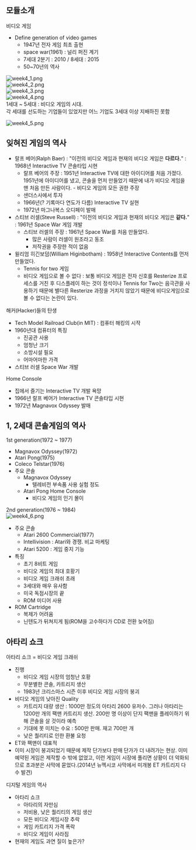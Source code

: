 ## 모듈소개

비디오 게임
- Define generation of video games
  - 1947년 전자 게임 최초 출현
  - space war(1961) : 널리 퍼진 계기
  - 7세대 2분기 : 2010 / 8세대 : 2015
  - 50~70년의 역사

![week4_1.png](images/week4_1.png)    
![week4_2.png](images/week4_2.png)    
![week4_3.png](images/week4_3.png)    
![week4_4.png](images/week4_4.png)     
1세대 ~ 5세대 : 비디오 게임의 시대.     
각 세대를 선도하는 기업들이 있었지만 어느 기업도 3세대 이상 지배하진 못함

![week4_5.png](images/week4_5.png)    

## 잊혀진 게임의 역사

- 랄프 베어(Ralph Baer) : "이전의 비디오 게임과 현재의 비디오 게임은 **다르다.**" : 1968년 Interactive TV 콘솔타입 시현
  - 랄프 베어의 주장 : 1951년 Interactive TV에 대한 아이디어를 처음 가졌다. 1951년에 아이디어를 냈고, 콘솔을 먼저 만들었기 때문에 내가 비디오 게임을 맨 처음 만든 사람이다. - 비디오 게임의 모든 권한 주장
  - 샌더스사에서 투자
  - 1966년(? 기록마다 연도가 다름) Interactive TV 실현
  - 1972년 마그나복스 오디페이 발매
- 스티브 러셀(Steve Russell) : "이전의 비디오 게임과 현재의 비디오 게임은 **같다.**" : 1961년 Space War 게임 개발
  - 스티브 러셀의 주장 : 1961년 Space War를 처음 만들었다.
    - 많은 사람이 러셀이 원조라고 동조
    - 저작권을 주장한 적이 없음
- 윌리엄 히긴보덤(William Higinbotham) : 1958년 Interactive Contents를 먼저 만들었다.
  - Tennis for two 게임
  - 비디오 게임으로 볼 수 없다 : 보통 비디오 게임은 전자 신호를 Resterize 프로세스를 거친 후 디스플레이 하는 것이 정석이나 Tennis for Two는 음극관을 사용하기 때문에 별다른 Resterize 과정을 거치지 않았기 때문에 비디오게임으로 볼 수 없다는 논란이 있다.

해커(Hacker)들의 탄생
- Tech Model Railroad Club(in MIT) : 컴퓨터 해킹의 시작
- 1960년대 컴퓨터의 특징
  - 진공관 사용
  - 엄청난 크기
  - 소방시설 필요
  - 어마어마한 가격
- 스티브 러셀 Space War 개발

Home Console
- 집에서 즐기는 Interactive TV 개발 욕망
- 1966년 랄프 베어가 Interactive TV 콘솔타입 시현
- 1972년 Magnavox Odyssey 발매

## 1, 2세대 콘솔게임의 역사

1st generation(1972 ~ 1977)
- Magnavox Odyssey(1972)
- Atari Pong(1975)
- Coleco Telstar(1976)
- 주요 콘솔
  - Magnavox Odyssey
    - 텔레비전 부속품 사용 실험 정도
  - Atari Pong Home Console
    - 비디오 게임의 인기 몰이

2nd generation(1976 ~ 1984)    
![week4_6.png](images/week4_6.png)   
- 주요 콘솔
  - Atari 2600 Commercial(1977)
  - Intellivision : Atari와 경쟁. 비교 마케팅
  - Atari 5200 : 게임 중지 기능
- 특징
  - 초기 8비트 게임
  - 비디오 게임의 최대 호황기
  - 비디오 게임 크래쉬 초래
  - 3세대와 매우 유사함
  - 미국 독점시장의 끝
  - ROM 미디어 사용
- ROM Cartridge
  - 복제가 어려움
  - 닌텐도가 뒤쳐지게 됨(ROM을 고수하다가 CD로 전환 늦어짐)

## 아타리 쇼크

아타리 쇼크 = 비디오 게임 크래쉬
- 진행
  - 비디오 게임 시장의 엄청난 호황
  - 무분별한 콘솔, 카트리지 생산
  - 1983년 크리스마스 시즌 이후 비디오 게임 시장의 붕괴
- 비디오 게임의 낮아진 Quality
  - 카트리지 대량 생산 : 1000만 정도의 아타리 2600 유저수. 그러나 아타리는 1200만 개의 팩맨 카트리지 생산. 200만 명 이상이 단지 팩맨을 플레이하기 위해 콘솔을 살 것이라 예측
  - 기대에 못 미치는 수요 : 500만 판매. 재고 700만 개
  - 낮은 퀄리티로 인한 환불 요청
- ET와 팩맨이 대표적
- 이미 시장이 붕괴되었기 때문에 제작 단가보다 판매 단가가 더 내려가는 현상. 이미 예약된 게임은 제작할 수 밖에 없었고, 이런 게임이 시장에 풀리면 상황이 더 악화되므로 초과분은 사막에 묻었다.(2014년 뉴멕시코 사막에서 미개봉 ET 카트리지 다수 발견)

디지털 게임의 역사
- 아타리 쇼크
  - 아타리의 자만심
  - 저비용, 낮은 퀄리티의 게임 생산
  - 모든 비디오 게임시장 추락
  - 게임 카트리지 가격 폭락
  - 비디오 게임이 사라짐
- 현재의 게임도 과연 질이 높은가?
